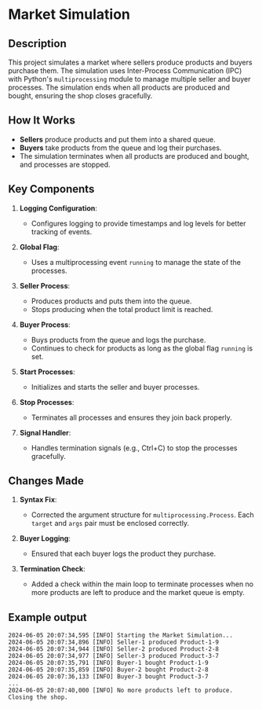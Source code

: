 # Market Simulation

## Description

This project simulates a market where sellers produce products and buyers purchase them. The simulation uses Inter-Process Communication (IPC) with Python's `multiprocessing` module to manage multiple seller and buyer processes. The simulation ends when all products are produced and bought, ensuring the shop closes gracefully.

## How It Works

- **Sellers** produce products and put them into a shared queue.
- **Buyers** take products from the queue and log their purchases.
- The simulation terminates when all products are produced and bought, and processes are stopped.

## Key Components

1. **Logging Configuration**:
   - Configures logging to provide timestamps and log levels for better tracking of events.

2. **Global Flag**:
   - Uses a multiprocessing event `running` to manage the state of the processes.

3. **Seller Process**:
   - Produces products and puts them into the queue.
   - Stops producing when the total product limit is reached.

4. **Buyer Process**:
   - Buys products from the queue and logs the purchase.
   - Continues to check for products as long as the global flag `running` is set.

5. **Start Processes**:
   - Initializes and starts the seller and buyer processes.

6. **Stop Processes**:
   - Terminates all processes and ensures they join back properly.

7. **Signal Handler**:
   - Handles termination signals (e.g., Ctrl+C) to stop the processes gracefully.

## Changes Made

1. **Syntax Fix**:
   - Corrected the argument structure for `multiprocessing.Process`. Each `target` and `args` pair must be enclosed correctly.

2. **Buyer Logging**:
   - Ensured that each buyer logs the product they purchase.

3. **Termination Check**:
   - Added a check within the main loop to terminate processes when no more products are left to produce and the market queue is empty.

## Example output 
```
2024-06-05 20:07:34,595 [INFO] Starting the Market Simulation...
2024-06-05 20:07:34,896 [INFO] Seller-1 produced Product-1-9
2024-06-05 20:07:34,944 [INFO] Seller-2 produced Product-2-8
2024-06-05 20:07:34,977 [INFO] Seller-3 produced Product-3-7
2024-06-05 20:07:35,791 [INFO] Buyer-1 bought Product-1-9
2024-06-05 20:07:35,859 [INFO] Buyer-2 bought Product-2-8
2024-06-05 20:07:36,133 [INFO] Buyer-3 bought Product-3-7
...
2024-06-05 20:07:40,000 [INFO] No more products left to produce. Closing the shop.
```
